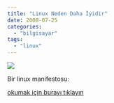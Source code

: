 ```yaml
---
title: "Linux Neden Daha İyidir"
date: 2008-07-25
categories: 
  - "bilgisayar"
tags: 
  - "linux"
---
```


![](/images/business_news.png)

Bir linux manifestosu:

[okumak için burayı tıklayın](http://www.whylinuxisbetter.net/index_tr.php?lang=tr)
